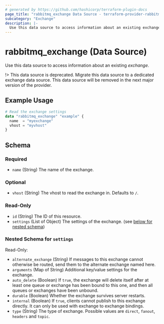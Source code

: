 ```yaml
---
# generated by https://github.com/hashicorp/terraform-plugin-docs
page_title: "rabbitmq_exchange Data Source - terraform-provider-rabbitmq"
subcategory: "Exchange"
description: |-
  Use this data source to access information about an existing exchange.
---
```


# rabbitmq_exchange (Data Source)

Use this data source to access information about an existing _exchange_.

!> This data source is deprecated. Migrate this data source to a dedicated exchange data source. This data source will be removed in the next major version of the provider.

## Example Usage

```terraform
# Read the exchange settings
data "rabbitmq_exchange" "example" {
  name  = "myexchange"
  vhost = "myvhost"
}
```

<!-- schema generated by tfplugindocs -->
## Schema

### Required

- `name` (String) The name of the exchange.

### Optional

- `vhost` (String) The vhost to read the exchange in. Defaults to `/`.

### Read-Only

- `id` (String) The ID of this resource.
- `settings` (List of Object) The settings of the exchange. (see [below for nested schema](#nestedatt--settings))

<a id="nestedatt--settings"></a>
### Nested Schema for `settings`

Read-Only:

- `alternate_exchange` (String) If messages to this exchange cannot otherwise be routed, send them to the alternate exchange named here.
- `arguments` (Map of String) Additional key/value settings for the exchange.
- `auto_delete` (Boolean) If `true`, the exchange will delete itself after at least one queue or exchange has been bound to this one, and then all queues or exchanges have been unbound.
- `durable` (Boolean) Whether the exchange survives server restarts.
- `internal` (Boolean) If `true`, clients cannot publish to this exchange directly. It can only be used with exchange to exchange bindings.
- `type` (String) The type of exchange. Possible values are `direct`, `fanout`, `headers` and `topic`.
